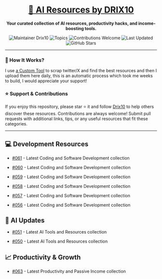 <div align="center">
  <h1><a href="https://x.com/DRIX_10_" target="_blank">🚀 AI Resources by DRIX10</a></h1>
  <p><strong>Your curated collection of AI resources, productivity hacks, and income-boosting tools.</strong></p>
</div>

<div align="center">
  <img src="https://img.shields.io/badge/Maintainer-Drix10-blue" alt="Maintainer Drix10" />
  <img src="https://img.shields.io/badge/Topics-Productivity%2C%20AI%2C%20Tips%20and%20Tricks-red" alt="Topics" />
  <img src="https://img.shields.io/badge/Contributions-Welcome-brightgreen" alt="Contributions Welcome" />
  <img src="https://img.shields.io/github/last-commit/Drix10/ai-resources?style=flat-square&color=5D6D7E" alt="Last Updated" />
  <img src="https://img.shields.io/github/stars/Drix10/ai-resources?style=social" alt="GitHub Stars" />
</div>

---

### 🧵 How It Works?

I use [a Custom Tool](https://github.com/Drix10/Twitter-Gemini-GitHub-MVP) to scrap twitter/X and find the best resources and then I upload them here daily, this is an automatic process which took me weeks to build, I would appreciate your support!

### ⭐️ Support & Contributions

If you enjoy this repository, please star ⭐️ it and follow [Drix10](https://github.com/Drix10) to help others discover these resources. Contributions are always welcome! Submit pull requests with additional links, tips, or any useful resources that fit these categories.

---


## 💻 Development Resources
- [#061](https://github.com/Drix10/ai-resources/blob/main/Coding%20and%20Software%20Development/resources-061.md) - Latest Coding and Software Development collection

- [#060](https://github.com/Drix10/ai-resources/blob/main/Coding%20and%20Software%20Development/resources-060.md) - Latest Coding and Software Development collection

- [#059](https://github.com/Drix10/ai-resources/blob/main/Coding%20and%20Software%20Development/resources-059.md) - Latest Coding and Software Development collection

- [#058](https://github.com/Drix10/ai-resources/blob/main/Coding%20and%20Software%20Development/resources-058.md) - Latest Coding and Software Development collection

- [#057](https://github.com/Drix10/ai-resources/blob/main/Coding%20and%20Software%20Development/resources-057.md) - Latest Coding and Software Development collection

- [#056](https://github.com/Drix10/ai-resources/blob/main/Coding%20and%20Software%20Development/resources-056.md) - Latest Coding and Software Development collection

## 🤖 AI Updates
- [#051](https://github.com/Drix10/ai-resources/blob/main/AI%20Tools%20and%20Resources/resources-051.md) - Latest AI Tools and Resources collection

- [#050](https://github.com/Drix10/ai-resources/blob/main/AI%20Tools%20and%20Resources/resources-050.md) - Latest AI Tools and Resources collection

## 📈 Productivity & Growth
- [#063](https://github.com/Drix10/ai-resources/blob/main/Productivity%20and%20Passive%20Income/resources-063.md) - Latest Productivity and Passive Income collection